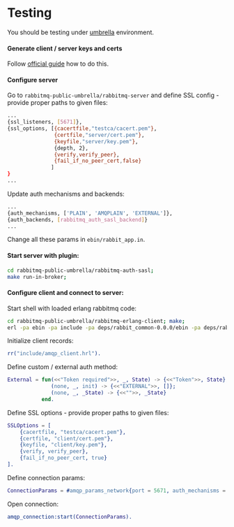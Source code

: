 Testing
=======

You should be testing under [umbrella](https://github.com/rabbitmq/rabbitmq-public-umbrella) environment.

#### Generate client / server keys and certs

Follow [official guide](https://www.rabbitmq.com/ssl.html) how to do this.

#### Configure server

Go to `rabbitmq-public-umbrella/rabbitmq-server` and define SSL config - provide proper paths to given files:

~~~bash
...
{ssl_listeners, [5671]},
{ssl_options, [{cacertfile,"testca/cacert.pem"},
               {certfile,"server/cert.pem"},
               {keyfile,"server/key.pem"},
               {depth, 2},
               {verify,verify_peer},
               {fail_if_no_peer_cert,false}
              ]
}
...
~~~

Update auth mechanisms and backends:

~~~bash
...
{auth_mechanisms, ['PLAIN', 'AMQPLAIN', 'EXTERNAL']},
{auth_backends, [rabbitmq_auth_sasl_backend]}
...
~~~

Change all these params in `ebin/rabbit_app.in`.

#### Start server with plugin:

~~~bash
cd rabbitmq-public-umbrella/rabbitmq-auth-sasl;
make run-in-broker;
~~~

#### Configure client and connect to server:

Start shell with loaded erlang rabbitmq code:

~~~bash
cd rabbitmq-public-umbrella/rabbitmq-erlang-client; make;
erl -pa ebin -pa include -pa deps/rabbit_common-0.0.0/ebin -pa deps/rabbit_common-0.0.0/include
~~~

Initialize client records:

~~~erlang
rr("include/amqp_client.hrl").
~~~

Define custom / external auth method:

~~~erlang
External = fun(<<"Token required">>, _, State) -> {<<"Token">>, State};
              (none, _, init) -> {<<"EXTERNAL">>, []};
              (none, _, _State) -> {<<"">>, _State}
           end.
~~~

Define SSL options - provide proper paths to given files:

~~~erlang
SSLOptions = [
    {cacertfile, "testca/cacert.pem"},
    {certfile, "client/cert.pem"},
    {keyfile, "client/key.pem"},
    {verify, verify_peer},
    {fail_if_no_peer_cert, true}
].
~~~

Define connection params:

~~~erlang
ConnectionParams = #amqp_params_network{port = 5671, auth_mechanisms = [External], ssl_options=SSLOptions}.
~~~

Open connection:

~~~erlang
amqp_connection:start(ConnectionParams).
~~~